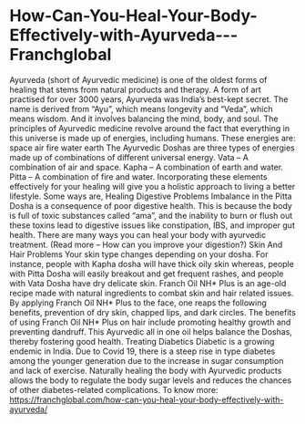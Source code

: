 # How-Can-You-Heal-Your-Body-Effectively-with-Ayurveda---Franchglobal
Ayurveda (short of Ayurvedic medicine) is one of the oldest forms of healing that stems from natural products and therapy. A form of art practised for over 3000 years, Ayurveda was India’s best-kept secret.  The name is derived from “Ayu”, which means longevity and “Veda”, which means wisdom. And it involves balancing the mind, body, and soul.  The principles of Ayurvedic medicine revolve around the fact that everything in this universe is made up of energies, including humans. These energies are: space air fire water earth The Ayurvedic Doshas are three types of energies made up of combinations of different universal energy.  Vata – A combination of air and space. Kapha – A combination of earth and water. Pitta – A combination of fire and water.  Incorporating these elements effectively for your healing will give you a holistic approach to living a better lifestyle. Some ways are,  Healing Digestive Problems Imbalance in the Pitta Dosha is a consequence of poor digestive health. This is because the body is full of toxic substances called “ama”, and the inability to burn or flush out these toxins lead to digestive issues like constipation, IBS, and improper gut health. There are many ways you can heal your body with ayurvedic treatment. (Read more – How can you improve your digestion?)  Skin And Hair Problems Your skin type changes depending on your dosha. For instance, people with Kapha dosha will have thick oily skin whereas, people with Pitta Dosha will easily breakout and get frequent rashes, and people with Vata Dosha have dry delicate skin. Franch Oil NH* Plus is an age-old recipe made with natural ingredients to combat skin and hair related issues. By applying Franch Oil NH* Plus to the face, one reaps the following benefits, prevention of dry skin, chapped lips, and dark circles. The benefits of using Franch Oil NH* Plus on hair include promoting healthy growth and preventing dandruff. This Ayurvedic all in one oil helps balance the Doshas, thereby fostering good health.  Treating Diabetics Diabetic is a growing endemic in India. Due to Covid 19, there is a steep rise in type diabetes among the younger generation due to the increase in sugar consumption and lack of exercise. Naturally healing the body with Ayurvedic products allows the body to regulate the body sugar levels and reduces the chances of other diabetes-related complications.  To know more: https://franchglobal.com/how-can-you-heal-your-body-effectively-with-ayurveda/
